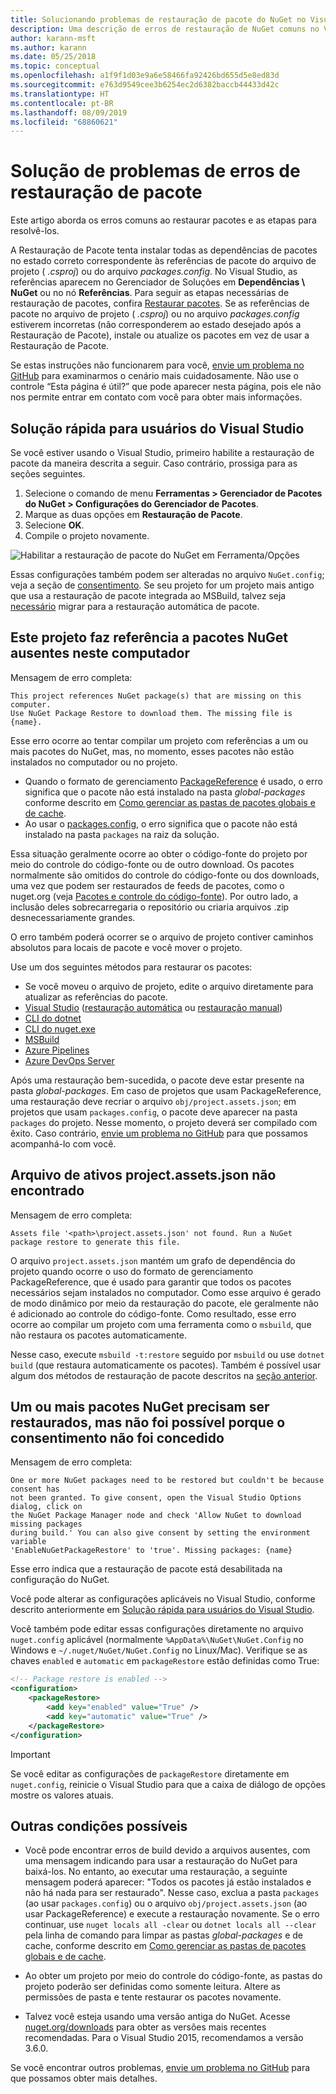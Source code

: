 ```yaml
---
title: Solucionando problemas de restauração de pacote do NuGet no Visual Studio
description: Uma descrição de erros de restauração de NuGet comuns no Visual Studio e como solucioná-los.
author: karann-msft
ms.author: karann
ms.date: 05/25/2018
ms.topic: conceptual
ms.openlocfilehash: a1f9f1d03e9a6e58466fa92426bd655d5e8ed83d
ms.sourcegitcommit: e763d9549cee3b6254ec2d6382baccb44433d42c
ms.translationtype: HT
ms.contentlocale: pt-BR
ms.lasthandoff: 08/09/2019
ms.locfileid: "68860621"
---
```

# <a name="troubleshooting-package-restore-errors"></a>Solução de problemas de erros de restauração de pacote

Este artigo aborda os erros comuns ao restaurar pacotes e as etapas para resolvê-los. 

A Restauração de Pacote tenta instalar todas as dependências de pacotes no estado correto correspondente às referências de pacote do arquivo de projeto ( *.csproj*) ou do arquivo *packages.config*. No Visual Studio, as referências aparecem no Gerenciador de Soluções em **Dependências \ NuGet**  ou no nó **Referências**. Para seguir as etapas necessárias de restauração de pacotes, confira [Restaurar pacotes](../consume-packages/package-restore.md#restore-packages). Se as referências de pacote no arquivo de projeto ( *.csproj*) ou no arquivo *packages.config* estiverem incorretas (não corresponderem ao estado desejado após a Restauração de Pacote), instale ou atualize os pacotes em vez de usar a Restauração de Pacote.

Se estas instruções não funcionarem para você, [envie um problema no GitHub](https://github.com/NuGet/docs.microsoft.com-nuget/issues) para examinarmos o cenário mais cuidadosamente. Não use o controle “Esta página é útil?” que pode aparecer nesta página, pois ele não nos permite entrar em contato com você para obter mais informações.

## <a name="quick-solution-for-visual-studio-users"></a>Solução rápida para usuários do Visual Studio

Se você estiver usando o Visual Studio, primeiro habilite a restauração de pacote da maneira descrita a seguir. Caso contrário, prossiga para as seções seguintes.

1. Selecione o comando de menu **Ferramentas > Gerenciador de Pacotes do NuGet > Configurações do Gerenciador de Pacotes**.
1. Marque as duas opções em **Restauração de Pacote**.
1. Selecione **OK**.
1. Compile o projeto novamente.

![Habilitar a restauração de pacote do NuGet em Ferramenta/Opções](../consume-packages/media/restore-01-autorestoreoptions.png)

Essas configurações também podem ser alteradas no arquivo `NuGet.config`; veja a seção de [consentimento](#consent). Se seu projeto for um projeto mais antigo que usa a restauração de pacote integrada ao MSBuild, talvez seja [necessário](package-restore.md#migrate-to-automatic-package-restore-visual-studio) migrar para a restauração automática de pacote.

<a name="missing"></a>

## <a name="this-project-references-nuget-packages-that-are-missing-on-this-computer"></a>Este projeto faz referência a pacotes NuGet ausentes neste computador

Mensagem de erro completa:

```output
This project references NuGet package(s) that are missing on this computer.
Use NuGet Package Restore to download them. The missing file is {name}.
```

Esse erro ocorre ao tentar compilar um projeto com referências a um ou mais pacotes do NuGet, mas, no momento, esses pacotes não estão instalados no computador ou no projeto.

- Quando o formato de gerenciamento [PackageReference](package-references-in-project-files.md) é usado, o erro significa que o pacote não está instalado na pasta *global-packages* conforme descrito em [Como gerenciar as pastas de pacotes globais e de cache](managing-the-global-packages-and-cache-folders.md).
- Ao usar o [packages.config](../reference/packages-config.md), o erro significa que o pacote não está instalado na pasta `packages` na raiz da solução.

Essa situação geralmente ocorre ao obter o código-fonte do projeto por meio do controle do código-fonte ou de outro download. Os pacotes normalmente são omitidos do controle do código-fonte ou dos downloads, uma vez que podem ser restaurados de feeds de pacotes, como o nuget.org (veja [Pacotes e controle do código-fonte](Packages-and-Source-Control.md)). Por outro lado, a inclusão deles sobrecarregaria o repositório ou criaria arquivos .zip desnecessariamente grandes.

O erro também poderá ocorrer se o arquivo de projeto contiver caminhos absolutos para locais de pacote e você mover o projeto.

Use um dos seguintes métodos para restaurar os pacotes:

- Se você moveu o arquivo de projeto, edite o arquivo diretamente para atualizar as referências do pacote.
- [Visual Studio](package-restore.md#restore-using-visual-studio) ([restauração automática](package-restore.md#restore-packages-automatically-using-visual-studio) ou [restauração manual](package-restore.md#restore-packages-manually-using-visual-studio))
- [CLI do dotnet](package-restore.md#restore-using-the-dotnet-cli)
- [CLI do nuget.exe](package-restore.md#restore-using-the-nugetexe-cli)
- [MSBuild](package-restore.md#restore-using-msbuild)
- [Azure Pipelines](package-restore.md#restore-using-azure-pipelines)
- [Azure DevOps Server](package-restore.md#restore-using-azure-devops-server)

Após uma restauração bem-sucedida, o pacote deve estar presente na pasta *global-packages*. Em caso de projetos que usam PackageReference, uma restauração deve recriar o arquivo `obj/project.assets.json`; em projetos que usam `packages.config`, o pacote deve aparecer na pasta `packages` do projeto. Nesse momento, o projeto deverá ser compilado com êxito. Caso contrário, [envie um problema no GitHub](https://github.com/NuGet/docs.microsoft.com-nuget/issues) para que possamos acompanhá-lo com você.

<a name="assets"></a>

## <a name="assets-file-projectassetsjson-not-found"></a>Arquivo de ativos project.assets.json não encontrado

Mensagem de erro completa:

```output
Assets file '<path>\project.assets.json' not found. Run a NuGet package restore to generate this file.
```

O arquivo `project.assets.json` mantém um grafo de dependência do projeto quando ocorre o uso do formato de gerenciamento PackageReference, que é usado para garantir que todos os pacotes necessários sejam instalados no computador. Como esse arquivo é gerado de modo dinâmico por meio da restauração do pacote, ele geralmente não é adicionado ao controle do código-fonte. Como resultado, esse erro ocorre ao compilar um projeto com uma ferramenta como o `msbuild`, que não restaura os pacotes automaticamente.

Nesse caso, execute `msbuild -t:restore` seguido por `msbuild` ou use `dotnet build` (que restaura automaticamente os pacotes). Também é possível usar algum dos métodos de restauração de pacote descritos na [seção anterior](#missing).

<a name="consent"></a>

## <a name="one-or-more-nuget-packages-need-to-be-restored-but-couldnt-be-because-consent-has-not-been-granted"></a>Um ou mais pacotes NuGet precisam ser restaurados, mas não foi possível porque o consentimento não foi concedido

Mensagem de erro completa:

```output
One or more NuGet packages need to be restored but couldn't be because consent has
not been granted. To give consent, open the Visual Studio Options dialog, click on
the NuGet Package Manager node and check 'Allow NuGet to download missing packages
during build.' You can also give consent by setting the environment variable
'EnableNuGetPackageRestore' to 'true'. Missing packages: {name}
```

Esse erro indica que a restauração de pacote está desabilitada na configuração do NuGet.

Você pode alterar as configurações aplicáveis no Visual Studio, conforme descrito anteriormente em [Solução rápida para usuários do Visual Studio](#quick-solution-for-visual-studio-users).

Você também pode editar essas configurações diretamente no arquivo `nuget.config` aplicável (normalmente `%AppData%\NuGet\NuGet.Config` no Windows e `~/.nuget/NuGet/NuGet.Config` no Linux/Mac). Verifique se as chaves `enabled` e `automatic` em `packageRestore` estão definidas como True:

```xml
<!-- Package restore is enabled -->
<configuration>
    <packageRestore>
        <add key="enabled" value="True" />
        <add key="automatic" value="True" />
    </packageRestore>
</configuration>
```

> [!Important]
> Se você editar as configurações de `packageRestore` diretamente em `nuget.config`, reinicie o Visual Studio para que a caixa de diálogo de opções mostre os valores atuais.

## <a name="other-potential-conditions"></a>Outras condições possíveis

- Você pode encontrar erros de build devido a arquivos ausentes, com uma mensagem indicando para usar a restauração do NuGet para baixá-los. No entanto, ao executar uma restauração, a seguinte mensagem poderá aparecer: "Todos os pacotes já estão instalados e não há nada para ser restaurado". Nesse caso, exclua a pasta `packages` (ao usar `packages.config`) ou o arquivo `obj/project.assets.json` (ao usar PackageReference) e execute a restauração novamente. Se o erro continuar, use `nuget locals all -clear` ou `dotnet locals all --clear` pela linha de comando para limpar as pastas *global-packages* e de cache, conforme descrito em [Como gerenciar as pastas de pacotes globais e de cache](managing-the-global-packages-and-cache-folders.md).

- Ao obter um projeto por meio do controle do código-fonte, as pastas do projeto poderão ser definidas como somente leitura. Altere as permissões de pasta e tente restaurar os pacotes novamente.

- Talvez você esteja usando uma versão antiga do NuGet. Acesse [nuget.org/downloads](https://www.nuget.org/downloads) para obter as versões mais recentes recomendadas. Para o Visual Studio 2015, recomendamos a versão 3.6.0.

Se você encontrar outros problemas, [envie um problema no GitHub](https://github.com/NuGet/docs.microsoft.com-nuget/issues) para que possamos obter mais detalhes.
